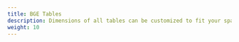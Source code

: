 ```yaml
---
title: BGE Tables
description: Dimensions of all tables can be customized to fit your space.
weight: 10
---
```

